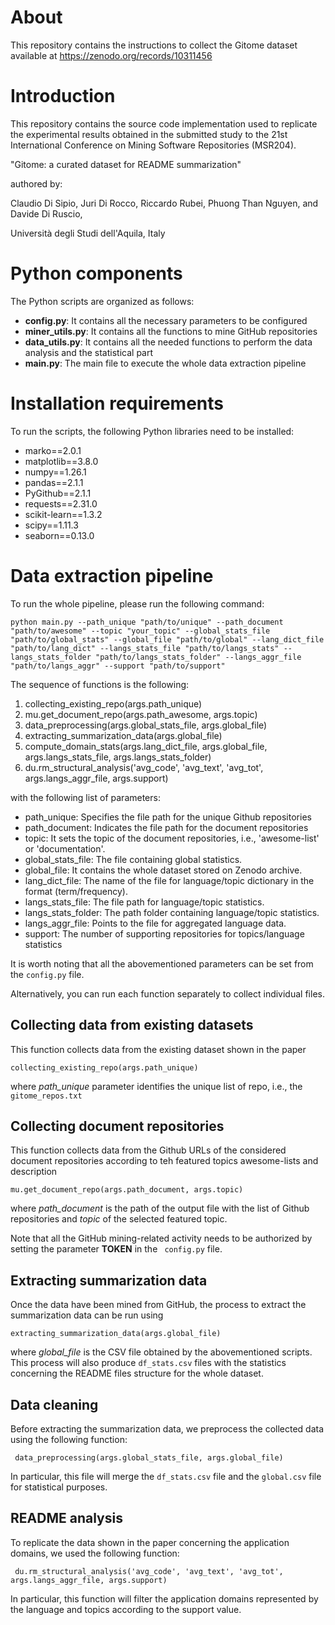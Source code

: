 # About

This repository contains the instructions to collect the Gitome dataset available at https://zenodo.org/records/10311456


# Introduction 

This repository contains the source code implementation used to replicate the experimental results obtained in the submitted study to the 21st International Conference on Mining Software Repositories (MSR204).

"Gitome: a curated dataset for README summarization"

authored by:

Claudio Di Sipio, Juri Di Rocco, Riccardo Rubei, Phuong Than Nguyen, and Davide Di Ruscio,

Università degli Studi dell'Aquila, Italy



# Python components

The Python scripts are organized as follows:

- **config.py**: It contains all the necessary parameters to be configured
- **miner_utils.py**: It contains all the functions to mine GitHub repositories
- **data_utils.py**: It contains all the needed functions to perform the data analysis and the statistical part
- **main.py**: The main file to execute the whole data extraction pipeline





# Installation requirements 

To run the scripts, the following Python libraries need to be installed: 

- marko==2.0.1
- matplotlib==3.8.0
- numpy==1.26.1
- pandas==2.1.1
- PyGithub==2.1.1
- requests==2.31.0
- scikit-learn==1.3.2
- scipy==1.11.3
- seaborn==0.13.0





# Data extraction pipeline

To run the whole pipeline, please run the following command:

``` python main.py --path_unique "path/to/unique" --path_document "path/to/awesome" --topic "your_topic" --global_stats_file "path/to/global_stats" --global_file "path/to/global" --lang_dict_file "path/to/lang_dict" --langs_stats_file "path/to/langs_stats" --langs_stats_folder "path/to/langs_stats_folder" --langs_aggr_file "path/to/langs_aggr" --support "path/to/support" ```


The sequence of functions is the following: 

1. collecting_existing_repo(args.path_unique)
2. mu.get_document_repo(args.path_awesome, args.topic)
3. data_preprocessing(args.global_stats_file, args.global_file)
4. extracting_summarization_data(args.global_file)
5. compute_domain_stats(args.lang_dict_file, args.global_file, args.langs_stats_file, args.langs_stats_folder)
6. du.rm_structural_analysis('avg_code', 'avg_text', 'avg_tot', args.langs_aggr_file, args.support)




with the following list of parameters: 

- path_unique: Specifies the file path for the unique Github repositories
- path_document: Indicates the file path for the document repositories
- topic: It sets the topic of the document repositories, i.e., 'awesome-list' or 'documentation'.
- global_stats_file: The file containing global statistics.
- global_file: It contains the whole dataset stored on Zenodo archive.
- lang_dict_file: The name of the file for language/topic dictionary in the format (term/frequency).
- langs_stats_file: The file path for language/topic statistics.
- langs_stats_folder: The path folder containing language/topic statistics.
- langs_aggr_file: Points to the file for aggregated language data.
- support: The number of supporting repositories for topics/language statistics

It is worth noting that all the abovementioned parameters can be set from the ```config.py``` file. 


Alternatively, you can run each function separately to collect individual files. 

## Collecting data from existing datasets

This function collects data from the existing dataset shown in the paper 

``` collecting_existing_repo(args.path_unique) ```

where *path_unique* parameter identifies the unique list of repo, i.e., the ```gitome_repos.txt ```

## Collecting document repositories 

This function collects data from the Github URLs of the considered document repositories according to teh featured topics awesome-lists and description 

``` mu.get_document_repo(args.path_document, args.topic) ```

where *path_document* is the path of the output file with the list of Github repositories and *topic* of the selected featured topic. 

Note that all the GitHub mining-related activity needs to be authorized by setting the parameter **TOKEN** in the ``` config.py``` file.




## Extracting summarization data

Once the data have been mined from GitHub, the process to extract the summarization data can be run using 

``` extracting_summarization_data(args.global_file) ```

where *global_file* is the CSV file obtained by the abovementioned scripts. This process will also produce ```df_stats.csv``` files with the statistics concerning the README files structure for the whole dataset. 



## Data cleaning 

Before extracting the summarization data, we preprocess the collected data using the following function:


``` data_preprocessing(args.global_stats_file, args.global_file)```

In particular, this file will merge the ```df_stats.csv``` file and the ```global.csv``` file for statistical purposes.


## README analysis

To replicate the data shown in the paper concerning the application domains, we used the following function:


``` du.rm_structural_analysis('avg_code', 'avg_text', 'avg_tot', args.langs_aggr_file, args.support)```


In particular, this function will filter the application domains represented by the language and topics according to the support value. 

























